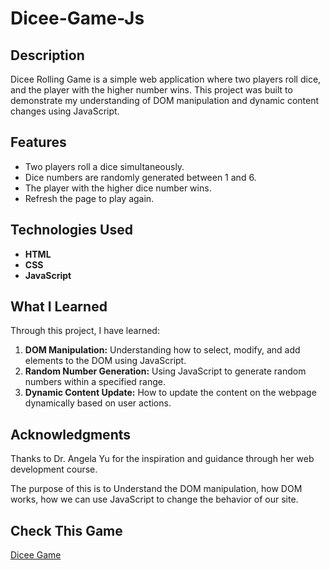 # Dicee-Game-Js
## Description
Dicee Rolling Game is a simple web application where two players roll dice, and the player with the higher number wins. This project was built to demonstrate my understanding of DOM manipulation and dynamic content changes using JavaScript.

## Features
* Two players roll a dice simultaneously.
* Dice numbers are randomly generated between 1 and 6.
* The player with the higher dice number wins.
* Refresh the page to play again.

## Technologies Used
* **HTML**
* **CSS**
* **JavaScript**

## What I Learned
Through this project, I have learned:

1. **DOM Manipulation:** Understanding how to select, modify, and add elements to the DOM using JavaScript.
2. **Random Number Generation:** Using JavaScript to generate random numbers within a specified range.
3. **Dynamic Content Update:** How to update the content on the webpage dynamically based on user actions.

## Acknowledgments
Thanks to Dr. Angela Yu for the inspiration and guidance through her web development course.

The purpose of this is to Understand the DOM manipulation, how DOM works, how we can use JavaScript to change the behavior of our site.

## Check This Game 
[Dicee Game](https://ahmadfaraz2.github.io/Dicee-Game-Js/)
